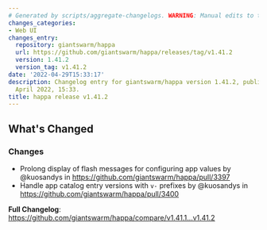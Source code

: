 ```yaml
---
# Generated by scripts/aggregate-changelogs. WARNING: Manual edits to this files will be overwritten.
changes_categories:
- Web UI
changes_entry:
  repository: giantswarm/happa
  url: https://github.com/giantswarm/happa/releases/tag/v1.41.2
  version: 1.41.2
  version_tag: v1.41.2
date: '2022-04-29T15:33:17'
description: Changelog entry for giantswarm/happa version 1.41.2, published on 29
  April 2022, 15:33.
title: happa release v1.41.2
---
```


<!-- Release notes generated using configuration in .github/release.yml at main -->

## What's Changed
### Changes
* Prolong display of flash messages for configuring app values by @kuosandys in https://github.com/giantswarm/happa/pull/3397
* Handle app catalog entry versions with `v-`  prefixes by @kuosandys in https://github.com/giantswarm/happa/pull/3400


**Full Changelog**: https://github.com/giantswarm/happa/compare/v1.41.1...v1.41.2
